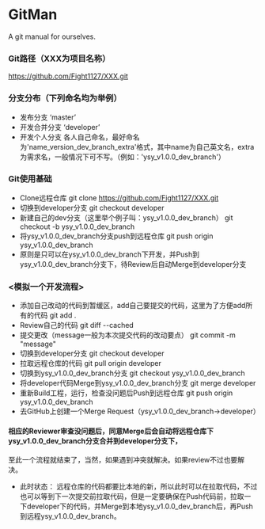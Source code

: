 # GitMan
A git manual for ourselves.

### Git路径（XXX为项目名称）
https://github.com/Fight1127/XXX.git

### 分支分布（下列命名均为举例）

* 发布分支
‘master’
* 开发合并分支
‘developer’
* 开发个人分支
各人自己命名，最好命名为'name_version_dev_branch_extra'格式，其中name为自己英文名，extra为需求名，一般情况下可不写。（例如：'ysy_v1.0.0_dev_branch'）

### Git使用基础

* Clone远程仓库
git clone https://github.com/Fight1127/XXX.git
* 切换到developer分支
git checkout developer
* 新建自己的dev分支（这里举个例子叫：ysy_v1.0.0_dev_branch）
git checkout -b ysy_v1.0.0_dev_branch
* 将ysy_v1.0.0_dev_branch分支push到远程仓库
git push origin ysy_v1.0.0_dev_branch
* 原则是只可以在ysy_v1.0.0_dev_branch下开发，并Push到ysy_v1.0.0_dev_branch分支下，待Review后自动Merge到developer分支

### <模拟一个开发流程>

* 添加自己改动的代码到暂缓区，add自己要提交的代码，这里为了方便add所有的代码
git add .
* Review自己的代码
git diff --cached
* 提交更改（message一般为本次提交代码的改动要点）
git commit -m "message"
* 切换到developer分支
git checkout developer
* 拉取远程仓库的代码
git pull origin developer
* 切换到ysy_v1.0.0_dev_branch分支
git checkout ysy_v1.0.0_dev_branch
* 将developer代码Merge到ysy_v1.0.0_dev_branch分支
git merge developer
* 重新Build工程，运行，检查没问题后Push到远程仓库
git push origin ysy_v1.0.0_dev_branch
* 去GitHub上创建一个Merge Request（ysy_v1.0.0_dev_branch->developer）

#### 相应的Reviewer审查没问题后，同意Merge后会自动将远程仓库下ysy_v1.0.0_dev_branch分支合并到developer分支下，
至此一个流程就结束了，当然，如果遇到冲突就解决。如果review不过也要解决。

* 此时状态：
远程仓库的代码都要比本地的新，所以此时可以在拉取代码，不过也可以等到下一次提交前拉取代码，但是一定要确保在Push代码前，拉取一下developer下的代码，并Merge到本地ysy_v1.0.0_dev_branch后，再Push到远程ysy_v1.0.0_dev_branch。
